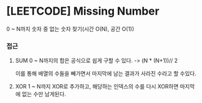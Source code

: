 # [LEETCODE] Missing Number

0 ~ N까지 숫자 중 없는 숫자 찾기(시간 O(N), 공간 O(1))

### 접근

1. SUM
   0 ~ N까지의 합은 공식으로 쉽게 구할 수 있다. -> (N \* (N+1))// 2

   이를 통해 배열의 수들을 빼가면서 마지막에 남는 결과가 사라진 수라고 할 수있다.

2. XOR
   1 ~ N까지 XOR로 추가하고, 해당하는 인덱스의 수를 다시 XOR하면 마지막에 없는 수만 남게된다.
